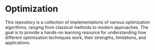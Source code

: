 # Optimization
This repository is a collection of implementations of various optimization algorithms, ranging from classical methods to modern approaches. The goal is to provide a hands-on learning resource for understanding how different optimization techniques work, their strengths, limitations, and applications.
